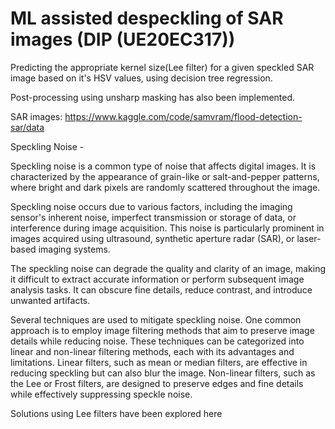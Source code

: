 # ML assisted despeckling of SAR images (DIP (UE20EC317))
Predicting the appropriate kernel size(Lee filter) for a given speckled SAR image based on it's HSV values, using decision tree regression.

Post-processing using unsharp masking has also been implemented. 

SAR images: https://www.kaggle.com/code/samvram/flood-detection-sar/data

Speckling Noise - 

Speckling noise is a common type of noise that affects digital images. It is characterized by the appearance of grain-like or salt-and-pepper patterns, where bright and dark pixels are randomly scattered throughout the image.

Speckling noise occurs due to various factors, including the imaging sensor's inherent noise, imperfect transmission or storage of data, or interference during image acquisition. This noise is particularly prominent in images acquired using ultrasound, synthetic aperture radar (SAR), or laser-based imaging systems.

The speckling noise can degrade the quality and clarity of an image, making it difficult to extract accurate information or perform subsequent image analysis tasks. It can obscure fine details, reduce contrast, and introduce unwanted artifacts.

Several techniques are used to mitigate speckling noise. One common approach is to employ image filtering methods that aim to preserve image details while reducing noise. These techniques can be categorized into linear and non-linear filtering methods, each with its advantages and limitations. Linear filters, such as mean or median filters, are effective in reducing speckling but can also blur the image. Non-linear filters, such as the Lee or Frost filters, are designed to preserve edges and fine details while effectively suppressing speckle noise.

Solutions using Lee filters have been explored here
